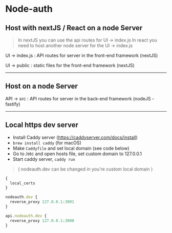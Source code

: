 # Node-auth

## Host with nextJS / React on a node Server

> In nextJS you can use the api routes for UI -> index.js
> In react you need to host another node server for the UI -> index.js

UI -> index.js : API routes for server in the front-end framework (nextJS)

UI -> public : static files for the front-end framework (nextJS)

---

## Host on a node Server

API -> src : API routes for server in the back-end framework (nodeJS - fastify)

---

## Local https dev server

- Install Caddy server (<https://caddyserver.com/docs/install>)
- `brew install caddy` (for macOS)
- Make `Caddyfile` and set local domain (see code below)
- Go to /etc and open hosts file, set custom domain to 127.0.0.1
- Start caddy server, `caddy run`

> ( nodeauth.dev can be changed in you’re custom local domain )

```js
{
  local_certs
}

nodeauth.dev {
  reverse_proxy 127.0.0.1:3001
}

api.nodeauth.dev {
  reverse_proxy 127.0.0.1:3000
}
```

